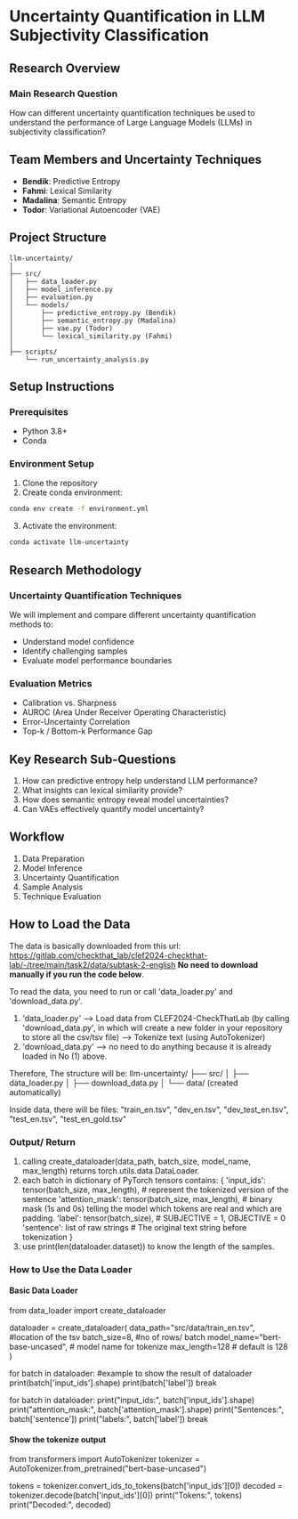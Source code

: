 # Uncertainty Quantification in LLM Subjectivity Classification

## Research Overview

### Main Research Question
How can different uncertainty quantification techniques be used to understand the performance of Large Language Models (LLMs) in subjectivity classification?

## Team Members and Uncertainty Techniques
- **Bendik**: Predictive Entropy
- **Fahmi**: Lexical Similarity
- **Madalina**: Semantic Entropy
- **Todor**: Variational Autoencoder (VAE)

## Project Structure
```
llm-uncertainty/
│
├── src/
│   ├── data_loader.py
│   ├── model_inference.py
│   ├── evaluation.py
│   └── models/
│       ├── predictive_entropy.py (Bendik)
│       ├── semantic_entropy.py (Madalina)
│       ├── vae.py (Todor)
│       └── lexical_similarity.py (Fahmi)
│
├── scripts/
    └── run_uncertainty_analysis.py
```

## Setup Instructions

### Prerequisites
- Python 3.8+
- Conda

### Environment Setup
1. Clone the repository
2. Create conda environment:
```bash
conda env create -f environment.yml
```

3. Activate the environment:
```bash
conda activate llm-uncertainty
```

## Research Methodology

### Uncertainty Quantification Techniques
We will implement and compare different uncertainty quantification methods to:
- Understand model confidence
- Identify challenging samples
- Evaluate model performance boundaries

### Evaluation Metrics
- Calibration vs. Sharpness
- AUROC (Area Under Receiver Operating Characteristic)
- Error-Uncertainty Correlation
- Top-k / Bottom-k Performance Gap

## Key Research Sub-Questions
1. How can predictive entropy help understand LLM performance?
2. What insights can lexical similarity provide?
3. How does semantic entropy reveal model uncertainties?
4. Can VAEs effectively quantify model uncertainty?

## Workflow
1. Data Preparation
2. Model Inference
3. Uncertainty Quantification
4. Sample Analysis
5. Technique Evaluation

## How to Load the Data
The data is basically downloaded from this url: https://gitlab.com/checkthat_lab/clef2024-checkthat-lab/-/tree/main/task2/data/subtask-2-english 
**No need to download manually if you run the code below**.

To read the data, you need to run or call 'data_loader.py' and 'download_data.py'.
1. 'data_loader.py'
   --> Load data from CLEF2024-CheckThatLab (by calling 'download_data.py', in which will create a new folder in your repository to store all the csv/tsv file)
   --> Tokenize text (using AutoTokenizer)
2. 'download_data.py' --> no need to do anything because it is already loaded in No (1) above.

Therefore, The structure will be:
llm-uncertainty/
├── src/
│ ├── data_loader.py
│ ├── download_data.py
│ └── data/ (created automatically)

Inside data, there will be files:
"train_en.tsv",
"dev_en.tsv",
"dev_test_en.tsv",
"test_en.tsv",
"test_en_gold.tsv"

### Output/ Return
1. calling create_dataloader(data_path, batch_size, model_name, max_length) returns torch.utils.data.DataLoader.
2. each batch in dictionary of PyTorch tensors contains:
    {
    'input_ids':       tensor(batch_size, max_length), #  represent the tokenized version of the sentence
    'attention_mask':  tensor(batch_size, max_length), #  binary mask (1s and 0s) telling the model which tokens are real and which are padding.
    'label':           tensor(batch_size), # SUBJECTIVE = 1, OBJECTIVE = 0
    'sentence':        list of raw strings # The original text string before tokenization
    }
3. use print(len(dataloader.dataset)) to know the length of the samples.

### How to Use the Data Loader
#### Basic Data Loader
from data_loader import create_dataloader

dataloader = create_dataloader(
    data_path="src/data/train_en.tsv", #location of the tsv
    batch_size=8, #no of rows/ batch
    model_name="bert-base-uncased",  # model name for tokenize
    max_length=128                   # default is 128
)

for batch in dataloader: #example to show the result of dataloader
    print(batch['input_ids'].shape)
    print(batch['label'])
    break

for batch in dataloader:
    print("input_ids:", batch['input_ids'].shape)
    print("attention_mask:", batch['attention_mask'].shape)
    print("Sentences:", batch['sentence'])
    print("labels:", batch['label'])
    break    

#### Show the tokenize output
from transformers import AutoTokenizer
tokenizer = AutoTokenizer.from_pretrained("bert-base-uncased")

tokens = tokenizer.convert_ids_to_tokens(batch['input_ids'][0])
decoded = tokenizer.decode(batch['input_ids'][0])
print("Tokens:", tokens)
print("Decoded:", decoded)

